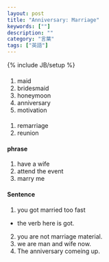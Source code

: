```yaml
---
layout: post
title: "Anniversary: Marriage"
keywords: [""]
description: ""
category: "言葉"
tags: ["英語"]
---
```

{% include JB/setup %}

####
1. maid
2. bridesmaid
3. honeymoon
4. anniversary
5. motivation


####
1. remarriage
2. reunion

#### phrase
1. have a wife
2. attend the event 
3. marry me


#### Sentence
1. you got married too fast
-  the verb here is got. 
2. you are not marriage material.
3. we are man and wife now.
4. The anniversary comeing up.

